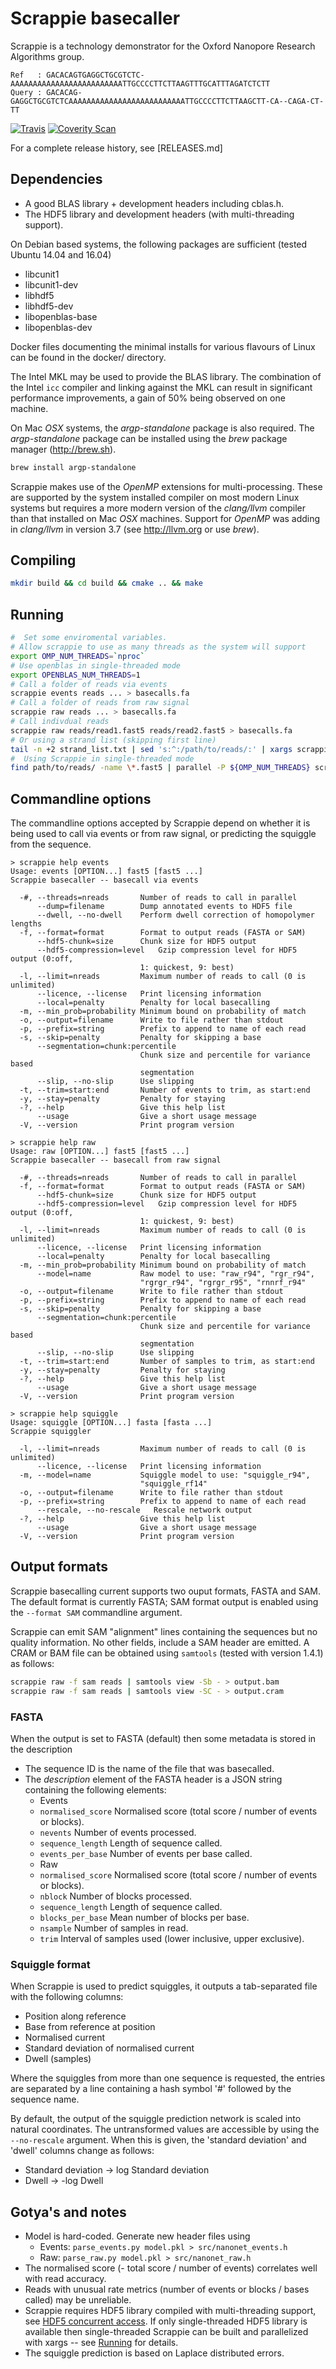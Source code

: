 # Scrappie basecaller

Scrappie is a technology demonstrator for the Oxford Nanopore Research Algorithms group.
```
Ref   : GACACAGTGAGGCTGCGTCTC-AAAAAAAAAAAAAAAAAAAAAAAAATTGCCCCTTCTTAAGTTTGCATTTAGATCTCTT
Query : GACACAG-GAGGCTGCGTCTCAAAAAAAAAAAAAAAAAAAAAAAAAATTGCCCCTTCTTAAGCTT-CA--CAGA-CT-TT
```

[![Travis](https://img.shields.io/travis/nanoporetech/scrappie.svg)]()
[![Coverity Scan](https://img.shields.io/coverity/scan/12969.svg)]()

For a complete release history, see [RELEASES.md]

## Dependencies
* A good BLAS library + development headers including cblas.h.
* The HDF5 library and development headers (with multi-threading support).

On Debian based systems, the following packages are sufficient (tested Ubuntu 14.04 and 16.04)
* libcunit1
* libcunit1-dev
* libhdf5
* libhdf5-dev
* libopenblas-base
* libopenblas-dev

Docker files documenting the minimal installs for various flavours of Linux can be found in the docker/ directory.


The Intel MKL may be used to provide the BLAS library.  The combination of the Intel `icc`
compiler and linking against the MKL can result in significant performance improvements, a
gain of 50% being observed on one machine.

On Mac _OSX_ systems, the _argp-standalone_ package is also required.  The *argp-standalone* package
can be installed using the *brew* package manager (http://brew.sh).
```bash
brew install argp-standalone
```

Scrappie makes use of the *OpenMP* extensions for multi-processing.  These are supported
by the system installed compiler on most modern Linux systems but requires a more modern version
of the *clang/llvm* compiler than that installed on Mac _OSX_ machines.  Support for *OpenMP* was
adding in *clang/llvm* in version 3.7 (see http://llvm.org or use *brew*).

## Compiling
```bash
mkdir build && cd build && cmake .. && make
```

## Running
```bash
#  Set some enviromental variables.
# Allow scrappie to use as many threads as the system will support
export OMP_NUM_THREADS=`nproc`
# Use openblas in single-threaded mode
export OPENBLAS_NUM_THREADS=1
# Call a folder of reads via events
scrappie events reads ... > basecalls.fa
# Call a folder of reads from raw signal
scrappie raw reads ... > basecalls.fa
# Call indivdual reads
scrappie raw reads/read1.fast5 reads/read2.fast5 > basecalls.fa
# Or using a strand list (skipping first line)
tail -n +2 strand_list.txt | sed 's:^:/path/to/reads/:' | xargs scrappie raw > basecalls.fa
#  Using Scrappie in single-threaded mode
find path/to/reads/ -name \*.fast5 | parallel -P ${OMP_NUM_THREADS} scrappie raw --threads 1 > basecalls.fa
```

## Commandline options
The commandline options accepted by Scrappie depend on whether it is being used to call
via events or from raw signal, or predicting the squiggle from the sequence.
```
> scrappie help events
Usage: events [OPTION...] fast5 [fast5 ...]
Scrappie basecaller -- basecall via events

  -#, --threads=nreads       Number of reads to call in parallel
      --dump=filename        Dump annotated events to HDF5 file
      --dwell, --no-dwell    Perform dwell correction of homopolymer lengths
  -f, --format=format        Format to output reads (FASTA or SAM)
      --hdf5-chunk=size      Chunk size for HDF5 output
      --hdf5-compression=level   Gzip compression level for HDF5 output (0:off,
                             1: quickest, 9: best)
  -l, --limit=nreads         Maximum number of reads to call (0 is unlimited)
      --licence, --license   Print licensing information
      --local=penalty        Penalty for local basecalling
  -m, --min_prob=probability Minimum bound on probability of match
  -o, --output=filename      Write to file rather than stdout
  -p, --prefix=string        Prefix to append to name of each read
  -s, --skip=penalty         Penalty for skipping a base
      --segmentation=chunk:percentile
                             Chunk size and percentile for variance based
                             segmentation
      --slip, --no-slip      Use slipping
  -t, --trim=start:end       Number of events to trim, as start:end
  -y, --stay=penalty         Penalty for staying
  -?, --help                 Give this help list
      --usage                Give a short usage message
  -V, --version              Print program version
```


```
> scrappie help raw
Usage: raw [OPTION...] fast5 [fast5 ...]
Scrappie basecaller -- basecall from raw signal

  -#, --threads=nreads       Number of reads to call in parallel
  -f, --format=format        Format to output reads (FASTA or SAM)
      --hdf5-chunk=size      Chunk size for HDF5 output
      --hdf5-compression=level   Gzip compression level for HDF5 output (0:off,
                             1: quickest, 9: best)
  -l, --limit=nreads         Maximum number of reads to call (0 is unlimited)
      --licence, --license   Print licensing information
      --local=penalty        Penalty for local basecalling
  -m, --min_prob=probability Minimum bound on probability of match
      --model=name           Raw model to use: "raw_r94", "rgr_r94",
                             "rgrgr_r94", "rgrgr_r95", "rnnrf_r94"
  -o, --output=filename      Write to file rather than stdout
  -p, --prefix=string        Prefix to append to name of each read
  -s, --skip=penalty         Penalty for skipping a base
      --segmentation=chunk:percentile
                             Chunk size and percentile for variance based
                             segmentation
      --slip, --no-slip      Use slipping
  -t, --trim=start:end       Number of samples to trim, as start:end
  -y, --stay=penalty         Penalty for staying
  -?, --help                 Give this help list
      --usage                Give a short usage message
  -V, --version              Print program version
```

```
> scrappie help squiggle
Usage: squiggle [OPTION...] fasta [fasta ...]
Scrappie squiggler

  -l, --limit=nreads         Maximum number of reads to call (0 is unlimited)
      --licence, --license   Print licensing information
  -m, --model=name           Squiggle model to use: "squiggle_r94",
                             "squiggle_rf14"
  -o, --output=filename      Write to file rather than stdout
  -p, --prefix=string        Prefix to append to name of each read
      --rescale, --no-rescale   Rescale network output
  -?, --help                 Give this help list
      --usage                Give a short usage message
  -V, --version              Print program version
```


## Output formats
Scrappie basecalling current supports two ouput formats, FASTA and SAM.  The default format is currently FASTA;
SAM format output is enabled using the `--format SAM` commandline argument.

Scrappie can emit SAM "alignment" lines containing the sequences but no quality information.  No other fields, include a SAM header are emitted.  A CRAM or BAM file can be obtained using `samtools` (tested with version 1.4.1) as follows:

```bash
scrappie raw -f sam reads | samtools view -Sb - > output.bam
scrappie raw -f sam reads | samtools view -SC - > output.cram
```

### FASTA
When the output is set to FASTA (default) then some metadata is stored in the description
  * The sequence ID is the name of the file that was basecalled.
  * The *description* element of the FASTA header is a JSON string containing the following elements:
    *  Events
      * `normalised_score` Normalised score (total score / number of events or blocks).
      * `nevents` Number of events processed.
      * `sequence_length` Length of sequence called.
      * `events_per_base` Number of events per base called.
    *  Raw
      * `normalised_score` Normalised score (total score / number of events or blocks).
      * `nblock` Number of blocks processed.
      * `sequence_length` Length of sequence called.
      * `blocks_per_base` Mean number of blocks per base.
      * `nsample` Number of samples in read.
      * `trim` Interval of samples used (lower inclusive, upper exclusive).

### Squiggle format
When Scrappie is used to predict squiggles, it outputs a tab-separated file with the following columns:
  * Position along reference
  * Base from reference at position
  * Normalised current
  * Standard deviation of normalised current
  * Dwell (samples)

Where the squiggles from more than one sequence is requested, the entries
are separated by a line containing a hash symbol '#' followed by the sequence name.

By default, the output of the squiggle prediction network is scaled into natural
coordinates.  The untransformed values are accessible by using the `--no-rescale`
argument.  When this is given, the 'standard deviation' and 'dwell' columns change as follows:
  * Standard deviation -> log Standard deviation
  * Dwell -> -log Dwell


## Gotya's and notes
* Model is hard-coded.  Generate new header files using
  * Events: `parse_events.py model.pkl > src/nanonet_events.h`
  * Raw: `parse_raw.py model.pkl > src/nanonet_raw.h`
* The normalised score (- total score / number of events) correlates well with read accuracy.
* Reads with unusual rate metrics (number of events or blocks / bases called) may be unreliable.
* Scrappie requires HDF5 library compiled with multi-threading support, see [HDF5 concurrent access](https://support.hdfgroup.org/HDF5/hdf5-quest.html#gconc).  If only single-threaded HDF5 library is available then single-threaded Scrappie can be built and parallelized with xargs -- see [Running](#Running) for details.
* The squiggle prediction is based on Laplace distributed errors.
